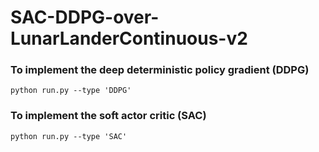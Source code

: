 # SAC-DDPG-over-LunarLanderContinuous-v2

### To implement the deep deterministic policy gradient (DDPG)
```
python run.py --type 'DDPG'
```
### To implement the soft actor critic (SAC)
```
python run.py --type 'SAC'
```
